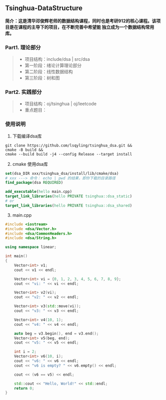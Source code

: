 ## Tsinghua-DataStructure
**简介：这是清华邓俊辉老师的数据结构课程，同时也是考研912的核心课程。该项目是在课程的主导下的项目，在不断完善中希望能
独立成为一个数据结构常用库。**

### Part1. 理论部分
> - 项目结构：include/dsa | src/dsa
> - 第一阶段：绪论计算理论部分
> - 第二阶段：线性数据结构
> - 第三阶段：树和图


### Part2. 实践部分
> - 项目结构：oj/tsinghua | oj/leetcode
> - 重点题目：



### 使用说明

1. 下载编译dsa库
```shell
git clone https://github.com/lsqyling/tsinghua_dsa.git &&
cmake -B build &&
cmake --build build -j4 --config Release --target install 
```
2. cmake 使用dsa库
```cmake
set(dsa_DIR xxx/tsinghua_dsa/install/lib/cmake/dsa)
# xxx ---> 命令： echo | pwd 的结果，即你下载的目录路径
find_package(dsa REQUIRED)

add_executable(hello main.cpp)
target_link_libraries(hello PRIVATE tsinghua::dsa_static)
# or
target_link_libraries(hello PRIVATE tsinghua::dsa_shared)

```
3. main.cpp
```c++
#include <iostream>
#include <dsa/Vector.h>
#include <dsa/CommonHeaders.h>
#include <dsa/String.h>

using namespace linear;

int main()
{
    Vector<int> v1;
    cout << v1 << endl;

    Vector<int> vi = {0, 1, 2, 3, 4, 5, 6, 7, 8, 9};
    cout << "vi: " << vi << endl;

    Vector<int> v2(vi);
    cout << "v2: " << v2 << endl;

    Vector<int> v3(std::move(vi));
    cout << "v3: " << v3 << endl;

    Vector<int> v4(10, 1);
    cout << "v4: " << v4 << endl;

    auto beg = v3.begin(), end = v3.end();
    Vector<int> v5(beg, end);
    cout << "v5: " << v5 << endl;

    int i = 2;
    Vector<int> v6(10, i);
    cout << "v6: " << v6 << endl;
    cout << "v6 is empty? " << v6.empty() << endl;

    cout << (v6 == v5) << endl;

    std::cout << "Hello, World!" << std::endl;
    return 0;
}

```